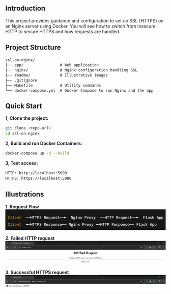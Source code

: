## Introduction

This project provides guidance and configuration to set up SSL (HTTPS) on an Nginx server using Docker. You will see how to switch from insecure HTTP to secure HTTPS and how requests are handled.

## Project Structure

```text
ssl-on-nginx/
├── app/                # Web application
├── nginx/              # Nginx configuration handling SSL
├── readme/             # Illustrative images
├── .gitignore
├── Makefile            # Utility commands
└── docker-compose.yml  # Docker Compose to run Nginx and the app
```

## Quick Start

**1, Clone the project:**
```bash
git clone <repo-url>
cd ssl-on-nginx
```

**2, Build and run Docker Containers:**
```bash
docker-compose up -d --build
```

**3, Test access:**
```bash
HTTP: http://localhost:5000
HTTPS: https://localhost:5000
```

## Illustrations

**1. Request Flow**
![Request Flow](readme/request-flow.png)

**2. Failed HTTP request**
![...](readme/http-request.png)

**3. Successful HTTPS request**
![...](readme/https-request.png)


